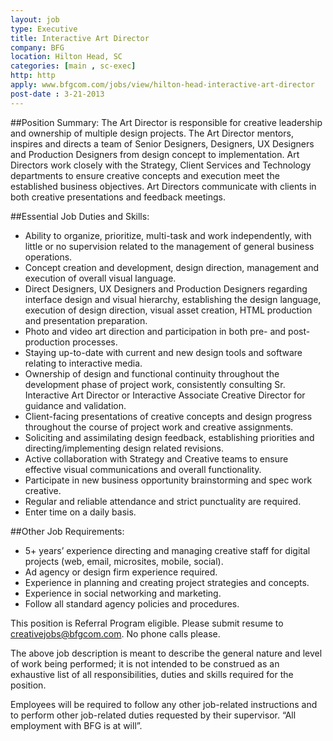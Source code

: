 ```yaml
---
layout: job
type: Executive
title: Interactive Art Director
company: BFG
location: Hilton Head, SC
categories: [main , sc-exec]
http: http
apply: www.bfgcom.com/jobs/view/hilton-head-interactive-art-director
post-date : 3-21-2013
---
```


##Position Summary:
The Art Director is responsible for creative leadership and ownership of multiple design projects. The Art Director mentors, inspires and directs a team of Senior Designers, Designers, UX Designers and Production Designers from design concept to implementation. Art Directors work closely with the Strategy, Client Services and Technology departments to ensure creative concepts and execution meet the established business objectives.  Art Directors communicate with clients in both creative presentations and feedback meetings.

##Essential Job Duties and Skills:
* Ability to organize, prioritize, multi-task and work independently, with little or no supervision related to the management of general business operations. 
* Concept creation and development, design direction, management and execution of overall visual language.
* Direct Designers, UX Designers and Production Designers regarding interface design and visual hierarchy, establishing the design language, execution of design direction, visual asset creation, HTML production and presentation preparation.
* Photo and video art direction and participation in both pre- and post-production processes.
* Staying up-to-date with current and new design tools and software relating to interactive media.
* Ownership of design and functional continuity throughout the development phase of project work, consistently consulting Sr. Interactive Art Director or Interactive Associate Creative Director for guidance and validation.
* Client-facing presentations of creative concepts and design progress throughout the course of project work and creative assignments.
* Soliciting and assimilating design feedback, establishing priorities and directing/implementing design related revisions.
* Active collaboration with Strategy and Creative teams to ensure effective visual communications and overall functionality.
* Participate in new business opportunity brainstorming and spec work creative.
* Regular and reliable attendance and strict punctuality are required.
* Enter time on a daily basis.

##Other Job Requirements:
* 5+ years’ experience directing and managing creative staff for digital projects (web, email, microsites, mobile, social).
* Ad agency or design firm experience required.
* Experience in planning and creating project strategies and concepts.
* Experience in social networking and marketing.
* Follow all standard agency policies and procedures.

This position is Referral Program eligible. Please submit resume to creativejobs@bfgcom.com.  No phone calls please.

The above job description is meant to describe the general nature and level of work being performed; it is not intended to be construed as an exhaustive list of all responsibilities, duties and skills required for the position.

Employees will be required to follow any other job-related instructions and to perform other job-related duties requested by their supervisor. “All employment with BFG is at will”.